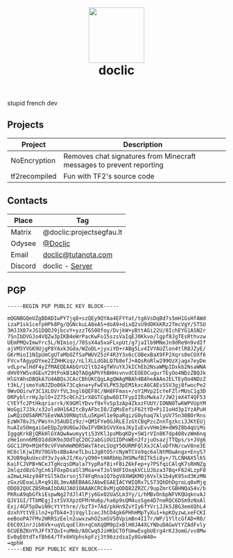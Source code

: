 <div id="header" align="center">
  <h1>
    <img src="https://avatars.githubusercontent.com/u/30270428?v=4" width=128 height=128>
    <br>
    doclic
  </h1>
</div>

<br>

stupid french dev  

## Projects
| Project       | Description |
|---------------|-------------|
| NoEncryption  | Removes chat signatures from Minecraft messages to prevent reporting |
| tf2recompiled | Fun with TF2's source code |

## Contacts
| Place   | Tag |
|---------|-----|
| Matrix  | @doclic:projectsegfau.lt |
| Odysee  | [@Doclic](https://odysee.com/@Doclic:0) |
| Email   | doclic@tutanota.com |
| Discord | doclic - [Server](https://discord.gg/vTPgujwg2q) |

## PGP
```
-----BEGIN PGP PUBLIC KEY BLOCK-----

mQGNBGQeUZgBDADIwPY7jq8+szQEy9QYAa4EFYYat/tg6VsDqBd7s5mH1GsHfAWd
izaP1sk1cefpHPk8Pg/QGNckuLA8eAS+doA9+dixQ2sU9dOKkKRz2TmcVgY/5TSU
3HJJX87xJG1DQOJ9jbcvY+yzzT6S0Ofoy/DvjkW+yBttAGi22U/8IchEYG1ASN2r
7SnIbDVGJo4VQZw3pIKB4eWrPacKwFo15szsVaIqEJ0Kkvo/lgpf8JgTEsRthvzw
UEmPMQvImwYrc5L/NImioj/78SsX4a5xaFLxpUt/g7jaIlb9MNeJn9dRe9n9vdIf
ajVM5YVGK9UjgP8YAxk3Gda/WZoDL+jyxiYD+rABg5Lv4IVYAUZlon4tlR8JZyE/
GKrMioI1NIpUmCgUTaMbOZfSaPWUVZ5zF4R3Y3x6cCOBexBaX9FP2Xqrs0eCOXf6
FVcvfAgypDYee2ZZHHKzqz/nLlXLLdGbLQ7b8efJ+AQsRoRlw299OzXjagx7eyDe
vdLprwlHdF4yZfMAEQEAAbQrU2ltb24gTWVuYXJkIChEb2NsaWMpIDxkb2NsaWNA
dHV0YW5vdGEuY29tPokB1AQTAQgAPhYhBHHsvnvdCEOEOCugurTEyOo4NDzZBQJk
HlGYAhsDBQkA7U4ABQsJCAcCBhUKCQgLAgQWAgMBAh4BAheAAAoJELTEyOo4NDzZ
t3kL/jsmoYuNJZDo06k73Cqkna+yFwEVLPK53pEM1kxcA6CAEsSSV3gj8fwocPe2
9WvOOirwY3C1XLOVrfVL3ngl6QEF8C/NH8FFmas+/oY1MVp2IcYeFZlrMUsC1g3D
DRPyblrrHyJplO+2Z75c0Cn21rX8GTCgbw6DITFypIIRsMwka7/JW2jmX4T4QF53
CYEYfc2PtHkqriarrk/K9GMlYDvvf9xYvSp3zAp4ZkxzFUUY/IONN0TwKWPVUpYM
WoGgi7J3k/x32ola9H16AItcByAFbcI0/ZqMsEefiF62tYD+PiI1oHd3p1YzAPuH
iwRQiOOSARM7SEeVWA30RNqtULu5KpHl1e9paRqizG0yhaq7klyUV75n30BOrRns
EzWH78vJS/PWsYnJ5AUDIz9z/+QM1FYe0GJRLEJzGtCBqPzcZnnTgzkci3JKtEUj
huAIo5OmgaiGeEQpZp9U8GwJOwIFVBKbSVVXeaJKyIuEvvVHm1H+dW9Z8b4qUiMs
IggqKrkBjQRkHlGYAQwAwumyyti53VKlJpsMbqKDy+SW1rVIn8K7dp408vzWm6nq
zHe1onn6MEO1ddUK9o3OdTqC2OC2abGiOU1IDPoWEn2fzjuOsazjTTQps/s+JVg6
GGC1JPO+M1Hf9cVFVmhHmMOR5WxTAteLSUgY50URMFQlXxJCAloDfhN/cwV8ne3E
HC6clKjwIRV7OGVbs8BoAneTLbu1JgBtO5rcNyWTCVo9qc6alNtMOwAngx+EnyS7
KJUB9qAuUxcdY3vJyakJI/Ko/yO90+tHARbHpJHSMwfBITk5i8y+/7LCNHAX5l6S
KaiFCJVPB+NCeJTgHcqsDMala7YypRaf8i+FBiZ6kFep+y7PSfqiCAlqK7sRHNZg
2mlqzd8zG7gCn61FOxpDsaSl3Moa+eTJol9dFIOxqkVCLUJbza37Bq+F624LzpF0
aZmwLH4zy94FtGl5kOxrsnj574FqRna1Q7bgV8XWQKMOj6Vxlk1b4yK95xd3KzMN
zGxzUEoaLLR+q918L3mvABEBAAGJAbwEGAEIACYWIQRx7L573QhDhDgroLq0xMjq
ODQ82QUCZB5RmAIbDAUJAO1OAAAKCRC0xMjqODQ82ZRZC/9upZmrCGBHNQaS4v/b
PKRuA9qbGfkiEspwNg27dJl4lPjy6Gx02UaSLm3Yy/i/hMBvOnbpNFVKQUqknvAJ
QJV1GI/TTbMEgjIstSVXXpzOFMrHu6p/ha6p9sQM4usSge4D7neRQC6DSm9zNxAl
Exj/4GF5pDwiN9cYtYthre//bzT3+7Ad/pkHn9ZvYIy6fYVriJJk5JBG3emXQhL4
dzxhYttVEiln2+pTbk4+3jVqylIcecJhCO4gk6PHhHMpTyXu1+kpKOyzwLxeFCKI
eeBooPA7FMv2HRRSzEeln2uwxzwhOZsmSVS0VpimBn4II7r/WP/1YltcGfAD+R0/
E6C0X1nrJib6Vk+uqVLqoElXn+qCmXqQM9p2xBlH0JA4XLYNbuDAGwVtYZAdFvly
6CUEBZKnYhJFfXTQuI+uMmb/AOCwq5JiHKbCTOfUmwExgbUErg4rKJ3omG/vv8Mw
Ev0qE0tdTxfBh64/TFx6HVphskpFzj3t96zzdzaIy8GvW40=
=qphH
-----END PGP PUBLIC KEY BLOCK-----
```
